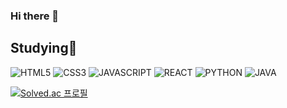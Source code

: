### Hi there 👋

## Studying🌱
![HTML5](http://img.shields.io/badge/HTML-E34F26?style=flat-square&logo=HTML5&logoColor=white)
![CSS3](http://img.shields.io/badge/CSS-1572B6?style=flat-square&logo=CSS3&logoColor=white)
![JAVASCRIPT](http://img.shields.io/badge/JavaScript-F7DF1E?style=flat-square&logo=JavaScript&logoColor=white)
![REACT](http://img.shields.io/badge/React-61DAFB?style=flat-square&logo=React&logoColor=white)
![PYTHON](http://img.shields.io/badge/Python-3776AB?style=flat-square&logo=Python&logoColor=white)
![JAVA](http://img.shields.io/badge/JAVA-007396?style=flat-square&logo=java&logoColor=white)
<!--<img src="https://img.shields.io/badge/JAVA-007396?style=for-the-badge&logo=java&logoColor=white">-->
<!--
**lj05117/lj05117** is a ✨ _special_ ✨ repository because its `README.md` (this file) appears on your GitHub profile.

Here are some ideas to get you started:

- 🔭 I’m currently working on ...
- 🌱 I’m currently learning ...
- 👯 I’m looking to collaborate on ...
- 🤔 I’m looking for help with ...
- 💬 Ask me about ...
- 📫 How to reach me: ...
- 😄 Pronouns: ...
- ⚡ Fun fact: ...
-->
[![Solved.ac
프로필](http://mazassumnida.wtf/api/v2/generate_badge?boj=lj05117)](https://solved.ac/lj05117)
